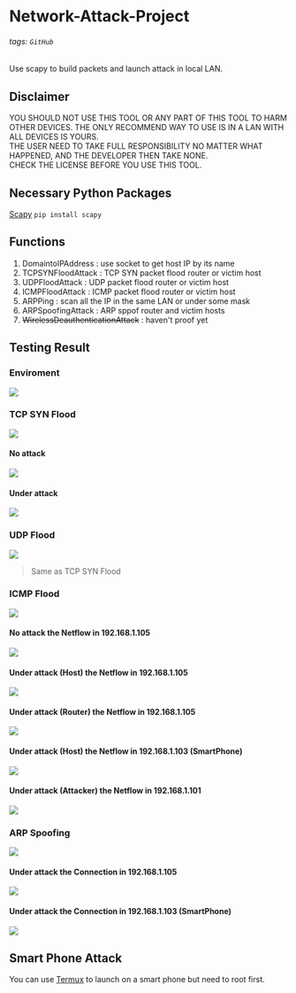 # Network-Attack-Project

###### tags: `GitHub`

Use scapy to build packets and launch attack in local LAN.

## Disclaimer

YOU SHOULD NOT USE THIS TOOL OR ANY PART OF THIS TOOL TO HARM OTHER DEVICES. THE ONLY RECOMMEND WAY TO USE IS IN A LAN WITH ALL DEVICES IS YOURS. \
THE USER NEED TO TAKE FULL RESPONSIBILITY NO MATTER WHAT HAPPENED, AND THE DEVELOPER THEN TAKE NONE. \
CHECK THE LICENSE BEFORE YOU USE THIS TOOL.

## Necessary Python Packages

[Scapy](https://scapy.readthedocs.io/en/latest)
`pip install scapy`

## Functions

1. DomaintoIPAddress : use socket to get host IP by its name
2. TCPSYNFloodAttack : TCP SYN packet flood router or victim host
3. UDPFloodAttack : UDP packet flood router or victim host
4. ICMPFloodAttack : ICMP packet flood router or victim host
5. ARPPing : scan all the IP in the same LAN or under some mask
6. ARPSpoofingAttack : ARP sppof router and victim hosts
7. ~~WirelessDeauthenticationAttack~~ : haven't proof yet

## Testing Result

### Enviroment

![](https://i.imgur.com/pDcjI3B.png)

### TCP SYN Flood

![](https://i.imgur.com/NE1FzPY.png)

#### No attack

![](https://i.imgur.com/v9zdkgX.png)

#### Under attack

![](https://i.imgur.com/lNaLfix.png)

### UDP Flood

![](https://i.imgur.com/rvib8pL.png)

> Same as TCP SYN Flood

### ICMP Flood

![](https://i.imgur.com/KVvknuZ.png)

#### No attack the Netflow in 192.168.1.105

![](https://i.imgur.com/au2h1T4.png)

#### Under attack (Host) the Netflow in 192.168.1.105

![](https://i.imgur.com/iE32pSv.png)

#### Under attack (Router) the Netflow in 192.168.1.105

![](https://i.imgur.com/BEILBKt.png)

#### Under attack (Host) the Netflow in 192.168.1.103 (SmartPhone)

![](https://i.imgur.com/tUuIw6n.png)

#### Under attack (Attacker) the Netflow in 192.168.1.101

![](https://i.imgur.com/Xc4hW04.png)

### ARP Spoofing

![](https://i.imgur.com/NXzbtYb.png)

#### Under attack the Connection in 192.168.1.105

![](https://i.imgur.com/qbV1Jzn.png)

#### Under attack the Connection in 192.168.1.103 (SmartPhone)

![](https://i.imgur.com/nYCxaoZ.png)

## Smart Phone Attack

You can use [Termux](https://termux.com/) to launch on a smart phone but need to root first.
